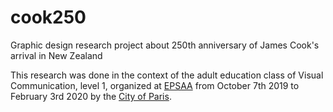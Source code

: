 # cook250
Graphic design research project about 250th anniversary
of James Cook's arrival in New Zealand

This research was done in the context of the adult education
class of Visual Communication, level 1, organized at [EPSAA][]
from October 7th 2019 to February 3rd 2020
by the [City of Paris][CMA].

[EPSAA]: https://epsaa.fr/formation/cours-du-soir-pour-adultes
[CMA]: https://www.paris.fr/pages/cours-municipaux-d-adultes-205
